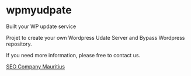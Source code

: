 # wpmyudpate
Built your WP update service

Projet to create your own Wordpress Udate Server and Bypass Wordpress repository.

If you need more information, please free to contact us.

<a href="https://www.calyconsulting.com">SEO Company Mauritius</a>
